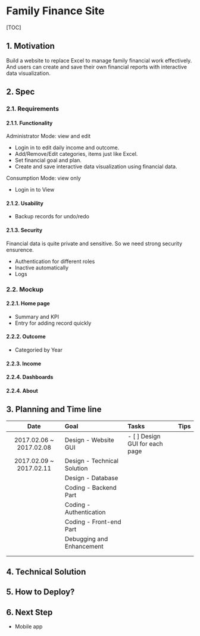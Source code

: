 # Family Finance Site

[TOC]

## 1. Motivation
Build a website to replace Excel to manage family financial work effectively.
And users can create and save their own financial reports with interactive data visualization.

## 2. Spec
### 2.1. Requirements
#### 2.1.1. Functionality
Administrator Mode: view and edit
- Login in to edit daily income and outcome.
- Add/Remove/Edit categories, items just like Excel.
- Set financial goal and plan.
- Create and save interactive data visualization using financial data.

Consumption Mode: view only

- Login in to View

#### 2.1.2. Usability
- Backup records for undo/redo

#### 2.1.3. Security
Financial data is quite private and sensitive. So we need strong security ensurence.
- Authentication for different roles
- Inactive automatically
- Logs

### 2.2. Mockup
#### 2.2.1. Home page

- Summary and KPI
- Entry for adding record quickly

#### 2.2.2. Outcome  

- Categoried by Year

#### 2.2.3. Income



#### 2.2.4. Dashboards





#### 2.2.4. About



## 3. Planning and Time line

|          Date           | Goal                        | Tasks                          | Tips |
| :---------------------: | :-------------------------- | :----------------------------- | :--- |
| 2017.02.06 ~ 2017.02.08 | Design - Website GUI        | - [ ] Design GUI for each page |      |
| 2017.02.09 ~ 2017.02.11 | Design - Technical Solution |                                |      |
|                         | Design - Database           |                                |      |
|                         | Coding - Backend Part       |                                |      |
|                         | Coding - Authentication     |                                |      |
|                         | Coding - Front-end Part     |                                |      |
|                         | Debugging and Enhancement   |                                |      |
|                         |                             |                                |      |
|                         |                             |                                |      |


## 4. Technical Solution


## 5. How to Deploy?


## 6. Next Step
- Mobile app